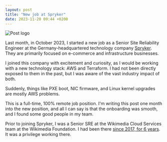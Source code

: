 ```yaml
---
layout: post
title: "New job at Spryker"
date: 2023-11-20 09:44 +0200
---
```


![Post logo][logo]

Last month, in October 2023, I started a new job as a Senior Site Reliability Engineer at the Germany-headquartered technology company
[Spryker][spryker]. They are primarily focused on e-commerce and infrastructure businesses.

I joined this company with excitement and curiosity, as I would be working with a new technology stack: AWS and Terraform. I had not been
directly exposed to them in the past, but I was aware of the vast industry impact of both.

Suddenly, things like PXE boot, NIC firmware, and Linux kernel upgrades are mostly AWS problems.

<!--more-->

This is a full-time, 100% remote job position. I'm writing this post one month into the new position, and all I can say is that the
onboarding was smooth, and I found some good people in my team.

Prior to joining Spryker, I was a Senior SRE at the Wikimedia Cloud Services team at the Wikimedia Foundation. I had been there
[since 2017, for 6 years][join_wiki]. It was a privilege working there.

[logo]:         {{site.url}}/assets/spryker_logo.png
[spryker]:      https://spryker.com/
[join_wiki]:    {{site.url}}/2017/10/23/first-day-wmf.html





